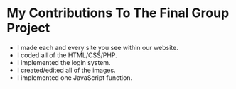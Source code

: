 # My Contributions To The Final Group Project

- I made each and every site you see within our website. 
- I coded all of the HTML/CSS/PHP.
- I implemented the login system.
- I created/edited all of the images.
- I implemented one JavaScript function.